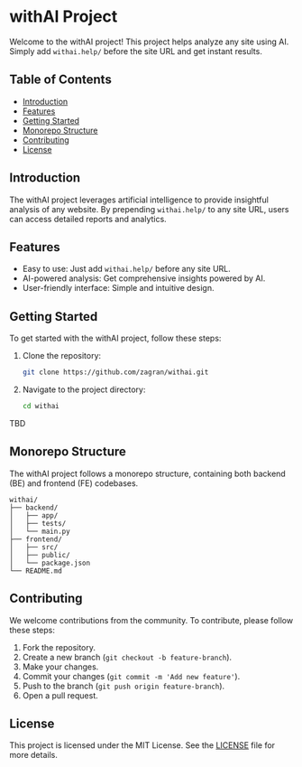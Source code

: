 # withAI Project

Welcome to the withAI project! This project helps analyze any site using AI. Simply add `withai.help/` before the site URL and get instant results.

## Table of Contents

- [Introduction](#introduction)
- [Features](#features)
- [Getting Started](#getting-started)
- [Monorepo Structure](#monorepo-structure)
- [Contributing](#contributing)
- [License](#license)

## Introduction

The withAI project leverages artificial intelligence to provide insightful analysis of any website. By prepending `withai.help/` to any site URL, users can access detailed reports and analytics.

## Features

- Easy to use: Just add `withai.help/` before any site URL.
- AI-powered analysis: Get comprehensive insights powered by AI.
- User-friendly interface: Simple and intuitive design.

## Getting Started

To get started with the withAI project, follow these steps:

1. Clone the repository:
    ```sh
    git clone https://github.com/zagran/withai.git
    ```
2. Navigate to the project directory:
    ```sh
    cd withai
    ```

TBD

## Monorepo Structure

The withAI project follows a monorepo structure, containing both backend (BE) and frontend (FE) codebases.

```
withai/
├── backend/
│   ├── app/
│   ├── tests/
│   └── main.py
├── frontend/
│   ├── src/
│   ├── public/
│   └── package.json
└── README.md
```

## Contributing

We welcome contributions from the community. To contribute, please follow these steps:

1. Fork the repository.
2. Create a new branch (`git checkout -b feature-branch`).
3. Make your changes.
4. Commit your changes (`git commit -m 'Add new feature'`).
5. Push to the branch (`git push origin feature-branch`).
6. Open a pull request.

## License

This project is licensed under the MIT License. See the [LICENSE](LICENSE) file for more details.
